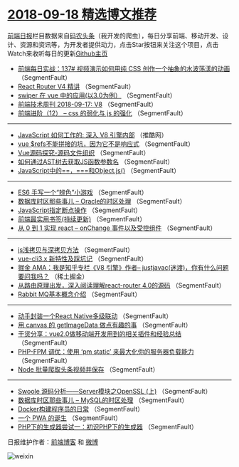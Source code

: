 # [2018-09-18 精选博文推荐](http://hao.caibaojian.com/date/2018/09/18)

[前端日报](http://caibaojian.com/c/news)栏目数据来自[码农头条](http://hao.caibaojian.com/)（我开发的爬虫），每日分享前端、移动开发、设计、资源和资讯等，为开发者提供动力，点击Star按钮来关注这个项目，点击Watch来收听每日的更新[Github主页](https://github.com/kujian/frontendDaily)
* [前端每日实战：137# 视频演示如何用纯 CSS 创作一个抽象的水波荡漾的动画](http://hao.caibaojian.com/86681.html) （SegmentFault）
* [React Router V4 精讲](http://hao.caibaojian.com/86687.html) （SegmentFault）
* [swiper 在 vue 中的应用(以3.0为例）](http://hao.caibaojian.com/86688.html) （SegmentFault）
* [前端技术周刊 2018-09-17: V8](http://hao.caibaojian.com/86691.html) （SegmentFault）
* [前端进阶（12） &#8211; css 的弱化与 js 的强化](http://hao.caibaojian.com/86682.html) （SegmentFault）

***
* [JavaScript 如何工作的: 深入 V8 引擎内部](http://hao.caibaojian.com/86693.html) （推酷网）
* [vue $refs不能拼接的坑，因为它不是响应式](http://hao.caibaojian.com/86684.html) （SegmentFault）
* [Vue源码探究-源码文件组织](http://hao.caibaojian.com/86685.html) （SegmentFault）
* [如何通过AST树去获取JS函数参数名](http://hao.caibaojian.com/86727.html) （SegmentFault）
* [JavaScript中的==，===和Object.js()](http://hao.caibaojian.com/86689.html) （SegmentFault）

***
* [ES6 手写一个“辨色”小游戏](http://hao.caibaojian.com/86711.html) （SegmentFault）
* [数据库时区那些事儿 &#8211; Oracle的时区处理](http://hao.caibaojian.com/86724.html) （SegmentFault）
* [JavaScript指定断点操作](http://hao.caibaojian.com/86686.html) （SegmentFault）
* [前端最实用书签(持续更新)](http://hao.caibaojian.com/86676.html) （SegmentFault）
* [从 0 到 1 实现 react &#8211; onChange 事件以及受控组件](http://hao.caibaojian.com/86715.html) （SegmentFault）

***
* [js浅拷贝与深拷贝方法](http://hao.caibaojian.com/86726.html) （SegmentFault）
* [vue-cli3.x 新特性及踩坑记](http://hao.caibaojian.com/86680.html) （SegmentFault）
* [掘金 AMA：我是知乎专栏《V8 引擎》作者&#8211; justjavac(迷渡)，你有什么问题要问我吗？](http://hao.caibaojian.com/86692.html) （稀土掘金）
* [从路由原理出发，深入阅读理解react-router 4.0的源码](http://hao.caibaojian.com/86721.html) （SegmentFault）
* [Rabbit MQ基本概念介绍](http://hao.caibaojian.com/86683.html) （SegmentFault）

***
* [动手封装一个React Native多级联动](http://hao.caibaojian.com/86722.html) （SegmentFault）
* [用 canvas 的 getImageData 做点有趣的事](http://hao.caibaojian.com/86712.html) （SegmentFault）
* [干货分享：vue2.0做移动端开发用到的相关插件和经验总结](http://hao.caibaojian.com/86723.html) （SegmentFault）
* [PHP-FPM 调优：使用 ‘pm static’ 来最大化你的服务器负载能力](http://hao.caibaojian.com/86713.html) （SegmentFault）
* [Node 批量爬取头条视频并保存](http://hao.caibaojian.com/86714.html) （SegmentFault）

***
* [Swoole 源码分析——Server模块之OpenSSL (上)](http://hao.caibaojian.com/86725.html) （SegmentFault）
* [数据库时区那些事儿 &#8211; MySQL的时区处理](http://hao.caibaojian.com/86679.html) （SegmentFault）
* [Docker构建程序员的日常](http://hao.caibaojian.com/86716.html) （SegmentFault）
* [一个 PWA 的诞生](http://hao.caibaojian.com/86677.html) （SegmentFault）
* [PHP下的生成器尝试一：初识PHP下的生成器](http://hao.caibaojian.com/86717.html) （SegmentFault）

日报维护作者：[前端博客](http://caibaojian.com/) 和 [微博](http://caibaojian.com/go/weibo)

![weixin](https://user-images.githubusercontent.com/3055447/38468989-651132ac-3b80-11e8-8e6b-15122322a9d7.png)